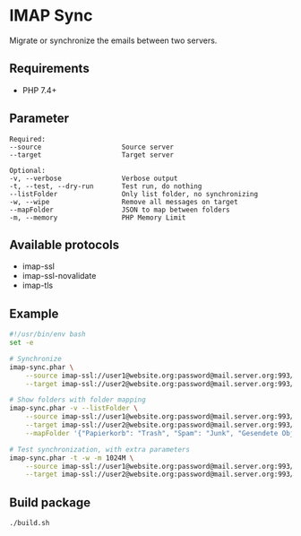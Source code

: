 # IMAP Sync

Migrate or synchronize the emails between two servers.

## Requirements

* PHP 7.4+

## Parameter

```text
Required:
--source                    Source server
--target                    Target server

Optional:
-v, --verbose               Verbose output
-t, --test, --dry-run       Test run, do nothing
--listFolder                Only list folder, no synchronizing
-w, --wipe                  Remove all messages on target
--mapFolder                 JSON to map between folders
-m, --memory                PHP Memory Limit
```

## Available protocols

* imap-ssl
* imap-ssl-novalidate
* imap-tls

## Example

```bash
#!/usr/bin/env bash
set -e

# Synchronize
imap-sync.phar \
    --source imap-ssl://user1@website.org:password@mail.server.org:993/ \
    --target imap-ssl://user2@website.org:password@mail.server.org:993/

# Show folders with folder mapping
imap-sync.phar -v --listFolder \
    --source imap-ssl://user1@website.org:password@mail.server.org:993/ \
    --target imap-ssl://user2@website.org:password@mail.server.org:993/ \
    --mapFolder '{"Papierkorb": "Trash", "Spam": "Junk", "Gesendete Objekte": "Sent", "Entw&APw-rfe": "Drafts"}'

# Test synchronization, with extra parameters
imap-sync.phar -t -w -m 1024M \
    --source imap-ssl://user1@website.org:password@mail.server.org:993/ \
    --target imap-ssl://user2@website.org:password@mail.server.org:993/sub-folder
```

## Build package

```bash
./build.sh
```

